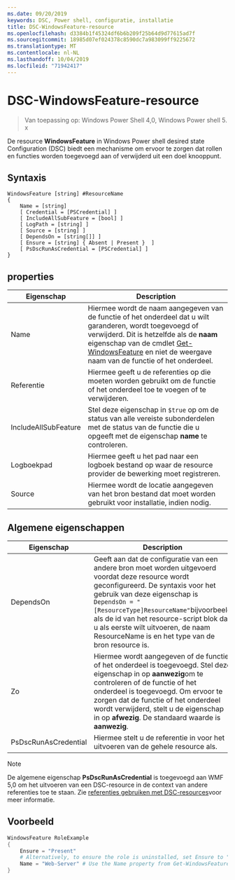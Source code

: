 ```yaml
---
ms.date: 09/20/2019
keywords: DSC, Power shell, configuratie, installatie
title: DSC-WindowsFeature-resource
ms.openlocfilehash: d3384b1f45324df6b6b209f25b64d9d77615ad7f
ms.sourcegitcommit: 18985d07ef024378c8590dc7a983099ff9225672
ms.translationtype: MT
ms.contentlocale: nl-NL
ms.lasthandoff: 10/04/2019
ms.locfileid: "71942417"
---
```

# <a name="dsc-windowsfeature-resource"></a>DSC-WindowsFeature-resource

> Van toepassing op: Windows Power Shell 4,0, Windows Power shell 5. x

De resource **WindowsFeature** in Windows Power shell desired state Configuration (DSC) biedt een mechanisme om ervoor te zorgen dat rollen en functies worden toegevoegd aan of verwijderd uit een doel knooppunt.

## <a name="syntax"></a>Syntaxis

```Syntax
WindowsFeature [string] #ResourceName
{
    Name = [string]
    [ Credential = [PSCredential] ]
    [ IncludeAllSubFeature = [bool] ]
    [ LogPath = [string] ]
    [ Source = [string] ]
    [ DependsOn = [string[]] ]
    [ Ensure = [string] { Absent | Present }  ]
    [ PsDscRunAsCredential = [PSCredential] ]
}
```

## <a name="properties"></a>properties

|Eigenschap |Description |
|---|---|
|Name |Hiermee wordt de naam aangegeven van de functie of het onderdeel dat u wilt garanderen, wordt toegevoegd of verwijderd. Dit is hetzelfde als de **naam** eigenschap van de cmdlet [Get-WindowsFeature](/powershell/module/servermanager/Get-WindowsFeature) en niet de weergave naam van de functie of het onderdeel. |
|Referentie |Hiermee geeft u de referenties op die moeten worden gebruikt om de functie of het onderdeel toe te voegen of te verwijderen. |
|IncludeAllSubFeature |Stel deze eigenschap in `$true` op om de status van alle vereiste subonderdelen met de status van de functie die u opgeeft met de eigenschap **name** te controleren. |
|Logboekpad |Hiermee geeft u het pad naar een logboek bestand op waar de resource provider de bewerking moet registreren. |
|Source |Hiermee wordt de locatie aangegeven van het bron bestand dat moet worden gebruikt voor installatie, indien nodig. |

## <a name="common-properties"></a>Algemene eigenschappen

|Eigenschap |Description |
|---|---|
|DependsOn |Geeft aan dat de configuratie van een andere bron moet worden uitgevoerd voordat deze resource wordt geconfigureerd. De syntaxis voor het gebruik van deze eigenschap is `DependsOn = "[ResourceType]ResourceName"`bijvoorbeeld als de id van het resource-script blok dat u als eerste wilt uitvoeren, de naam ResourceName is en het type van de bron resource is. |
|Zo |Hiermee wordt aangegeven of de functie of het onderdeel is toegevoegd. Stel deze eigenschap in op **aanwezig**om te controleren of de functie of het onderdeel is toegevoegd. Om ervoor te zorgen dat de functie of het onderdeel wordt verwijderd, stelt u de eigenschap in op **afwezig**. De standaard waarde is **aanwezig**. |
|PsDscRunAsCredential |Hiermee stelt u de referentie in voor het uitvoeren van de gehele resource als. |

> [!NOTE]
> De algemene eigenschap **PsDscRunAsCredential** is toegevoegd aan WMF 5,0 om het uitvoeren van een DSC-resource in de context van andere referenties toe te staan. Zie [referenties gebruiken met DSC-resources](../../../configurations/runasuser.md)voor meer informatie.

## <a name="example"></a>Voorbeeld

```powershell
WindowsFeature RoleExample
{
    Ensure = "Present"
    # Alternatively, to ensure the role is uninstalled, set Ensure to "Absent"
    Name = "Web-Server" # Use the Name property from Get-WindowsFeature
}
```